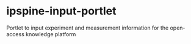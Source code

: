 # ipspine-input-portlet
Portlet to input experiment and measurement information for the open-access knowledge platform 
